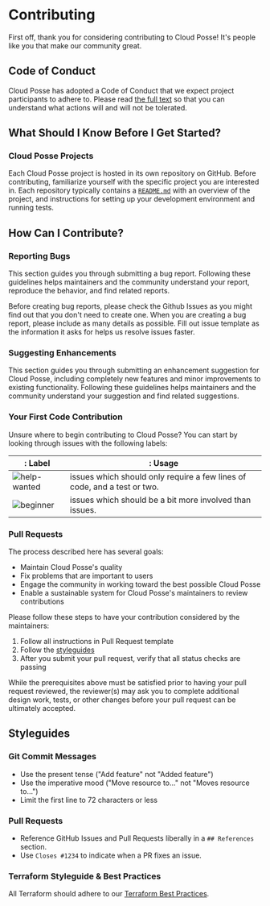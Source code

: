 # Contributing

First off, thank you for considering contributing to Cloud Posse! It's people like you that make our community great.

## Code of Conduct

Cloud Posse has adopted a Code of Conduct that we expect project participants to adhere to. Please read [the full text](CODE_OF_CONDUCT.md) so that you can understand what actions will and will not be tolerated.

## What Should I Know Before I Get Started?

### Cloud Posse Projects

Each Cloud Posse project is hosted in its own repository on GitHub. Before contributing, familiarize yourself with the specific project you are interested in. Each repository typically contains a [`README.md`](README.md) with an overview of the project, and instructions for setting up your development environment and running tests.

## How Can I Contribute?

### Reporting Bugs

This section guides you through submitting a bug report. Following these guidelines helps maintainers and the community understand your report, reproduce the behavior, and find related reports.

Before creating bug reports, please check the Github Issues as you might find out that you don't need to create one. When you are creating a bug report, please include as many details as possible. Fill out issue template as the information it asks for helps us resolve issues faster.

### Suggesting Enhancements

This section guides you through submitting an enhancement suggestion for Cloud Posse, including completely new features and minor improvements to existing functionality. Following these guidelines helps maintainers and the community understand your suggestion and find related suggestions.

### Your First Code Contribution

Unsure where to begin contributing to Cloud Posse? You can start by looking through issues with the following labels:

|: Label                                                            |: Usage |                                                         
|-------------------------------------------------------------------|--------|
| ![`help-wanted`](https://img.shields.io/badge/help_wanted-388bfd) | issues which should only require a few lines of code, and a test or two. |
| ![`beginner`](https://img.shields.io/badge/beginner-388bfd)       | issues which should be a bit more involved than issues. |

### Pull Requests

The process described here has several goals:

- Maintain Cloud Posse's quality
- Fix problems that are important to users
- Engage the community in working toward the best possible Cloud Posse
- Enable a sustainable system for Cloud Posse's maintainers to review contributions

Please follow these steps to have your contribution considered by the maintainers:

1. Follow all instructions in Pull Request template
2. Follow the [styleguides](#styleguides)
3. After you submit your pull request, verify that all status checks are passing

While the prerequisites above must be satisfied prior to having your pull request reviewed, the reviewer(s) may ask you to complete additional design work, tests, or other changes before your pull request can be ultimately accepted.

## Styleguides

### Git Commit Messages

- Use the present tense ("Add feature" not "Added feature")
- Use the imperative mood ("Move resource to..." not "Moves resource to...")
- Limit the first line to 72 characters or less

### Pull Requests
- Reference GitHub Issues and Pull Requests liberally in a `## References` section. 
- Use `Closes #1234` to indicate when a PR fixes an issue.

### Terraform Styleguide & Best Practices

All Terraform should adhere to our [Terraform Best Practices](https://docs.cloudposse.com/reference/best-practices/terraform-best-practices/).


